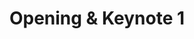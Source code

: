 ---
slug: keynote-1
type: event
event_type: Keynote
title: Opening & Keynote 1
venue: VOGELFREI
date_time: Wednesday, April 19th, 13:45
schedule:
    -   time: t13:45
        item: Official Opening
    -   time: t14:00
        item: "Keynote: Kate Sicchio"
---
